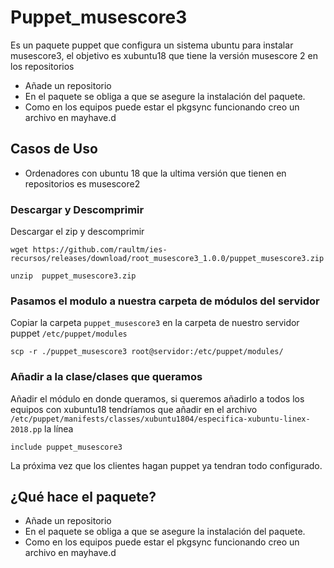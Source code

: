 
# Puppet_musescore3

Es un paquete puppet que configura un sistema ubuntu para instalar musescore3, el objetivo es xubuntu18 que tiene la versión musescore 2 en los repositorios

- Añade un repositorio
- En el paquete se obliga a que se asegure la instalación del paquete.
- Como en los equipos puede estar el pkgsync funcionando creo un archivo en mayhave.d

## Casos de Uso
- Ordenadores con ubuntu 18 que la ultima versión que tienen en repositorios es musescore2

### Descargar y Descomprimir
Descargar el zip y descomprimir

```
wget https://github.com/raultm/ies-recursos/releases/download/root_musescore3_1.0.0/puppet_musescore3.zip

unzip  puppet_musescore3.zip
```

### Pasamos el modulo a nuestra carpeta de módulos del servidor

Copiar la carpeta `puppet_musescore3` en la carpeta de nuestro servidor puppet `/etc/puppet/modules`

```
scp -r ./puppet_musescore3 root@servidor:/etc/puppet/modules/
```


### Añadir a la clase/clases que queramos

Añadir el módulo en donde queramos, si queremos añadirlo a todos los equipos con xubuntu18 tendríamos que añadir en el archivo `/etc/puppet/manifests/classes/xubuntu1804/especifica-xubuntu-linex-2018.pp` la línea

```
include puppet_musescore3
```

La próxima vez que los clientes hagan puppet ya tendran todo configurado.

## ¿Qué hace el paquete?

- Añade un repositorio
- En el paquete se obliga a que se asegure la instalación del paquete.
- Como en los equipos puede estar el pkgsync funcionando creo un archivo en mayhave.d


